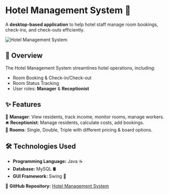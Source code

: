 # Hotel Management System 🏨  

A **desktop-based application** to help hotel staff manage room bookings, check-ins, and check-outs efficiently.  

![Hotel Management System](https://via.placeholder.com/800x400.png?text=Hotel+Management+System)  

## 📌 Overview  
The Hotel Management System streamlines hotel operations, including:  
- Room Booking & Check-in/Check-out  
- Room Status Tracking  
- User roles: **Manager** & **Receptionist**  

## ✨ Features  
👤 **Manager**: View residents, track income, monitor rooms, manage workers.  
🛎️ **Receptionist**: Manage residents, calculate costs, add bookings.  
🏨 **Rooms**: Single, Double, Triple with different pricing & board options.  

## 🛠️ Technologies Used  
- **Programming Language:** Java ☕  
- **Database:** MySQL 🛢️  
- **GUI Framework:** Swing 🎨  

🔗 **GitHub Repository:** [Hotel Management System](https://github.com/Samaahmed0/Hotel_Management_System_)  
